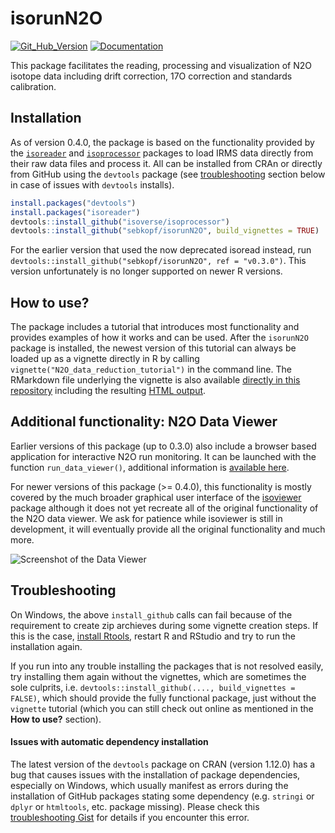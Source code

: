 
<!-- README.md is generated from README.Rmd. Please edit that file -->

# isorunN2O

[![Git\_Hub\_Version](https://img.shields.io/badge/GitHub-0.4.0-orange.svg?style=flat-square)](https://github.com/sebkopf/isorunN2O/commits)
[![Documentation](https://img.shields.io/badge/docs-online-green.svg)](https://isorunn2o.kopflab.org/)

This package facilitates the reading, processing and visualization of
N2O isotope data including drift correction, 17O correction and
standards calibration.

## Installation

As of version 0.4.0, the package is based on the functionality provided
by the [`isoreader`](https://isoreader.isoverse.org) and
[`isoprocessor`](https://isoreader.isoverse.org) packages to load IRMS
data directly from their raw data files and process it. All can be
installed from CRAn or directly from GitHub using the `devtools` package
(see [troubleshooting](#troubleshooting) section below in case of issues
with `devtools` installs).

``` r
install.packages("devtools")
install.packages("isoreader")
devtools::install_github("isoverse/isoprocessor")
devtools::install_github("sebkopf/isorunN2O", build_vignettes = TRUE)
```

For the earlier version that used the now deprecated isoread instead,
run `devtools::install_github("sebkopf/isorunN2O", ref = "v0.3.0")`.
This version unfortunately is no longer supported on newer R versions.

## How to use?

The package includes a tutorial that introduces most functionality and
provides examples of how it works and can be used. After the `isorunN2O`
package is installed, the newest version of this tutorial can always be
loaded up as a vignette directly in R by calling
`vignette("N2O_data_reduction_tutorial")` in the command line. The
RMarkdown file underlying the vignette is also available [directly in
this repository](vignettes/N2O_data_reduction_tutorial.Rmd) including
the resulting [HTML
output](https://rawgit.com/sebkopf/isorunN2O/master/inst/doc/N2O_data_reduction_tutorial.html).

## Additional functionality: N2O Data Viewer

Earlier versions of this package (up to 0.3.0) also include a browser
based application for interactive N2O run monitoring. It can be launched
with the function `run_data_viewer()`, additional information is
[available
here](https://github.com/sebkopf/isorunN2O/tree/master/inst/shiny-apps/data_viewer#n2o-data-viewer).

For newer versions of this package (\>= 0.4.0), this functionality is
mostly covered by the much broader graphical user interface of the
[isoviewer](https://isoviewer.isoverse.org) package although it does not
yet recreate all of the original functionality of the N2O data viewer.
We ask for patience while isoviewer is still in development, it will
eventually provide all the original functionality and much more.

![Screenshot of the Data
Viewer](https://github.com/sebkopf/isorunN2O/blob/master/inst/shiny-apps/data_viewer/doc/data_overview.png?raw=true)

## Troubleshooting

On Windows, the above `install_github` calls can fail because of the
requirement to create zip archieves during some vignette creation steps.
If this is the case, [install
Rtools](https://cran.r-project.org/bin/windows/Rtools/), restart R and
RStudio and try to run the installation again.

If you run into any trouble installing the packages that is not resolved
easily, try installing them again without the vignettes, which are
sometimes the sole culprits, i.e. `devtools::install_github(....,
build_vignettes = FALSE)`, which should provide the fully functional
package, just without the `vignette` tutorial (which you can still check
out online as mentioned in the **How to use?** section).

#### Issues with automatic dependency installation

The latest version of the `devtools` package on CRAN (version 1.12.0)
has a bug that causes issues with the installation of package
dependencies, especially on Windows, which usually manifest as errors
during the installation of GitHub packages stating some dependency
(e.g. `stringi` or `dplyr` or `htmltools`, etc. package missing).
Please check this [troubleshooting
Gist](https://gist.github.com/sebkopf/3cf82afb2e535e92f2cfcf3e66d48475)
for details if you encounter this error.
